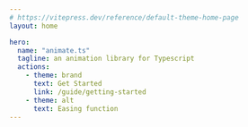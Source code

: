 ```yaml
---
# https://vitepress.dev/reference/default-theme-home-page
layout: home

hero:
  name: "animate.ts"
  tagline: an animation library for Typescript
  actions:
    - theme: brand
      text: Get Started
      link: /guide/getting-started
    - theme: alt
      text: Easing function
---
```


